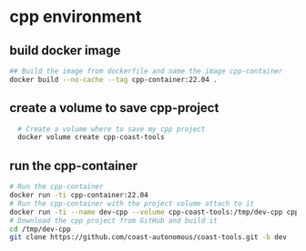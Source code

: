 # cpp environment

## build docker image
```bash
## Build the image from dockerfile and name the image cpp-container
docker build --no-cache --tag cpp-container:22.04 .
```
## create a volume to save cpp-project
```bash
  # Create a volume where to save my cpp project
  docker volume create cpp-coast-tools
```
## run the cpp-container
```bash
# Run the cpp-container
docker run -ti cpp-container:22.04 
# Run the cpp-container with the project volume attach to it
docker run -ti --name dev-cpp --volume cpp-coast-tools:/tmp/dev-cpp cpp-container:22.04
# Download the cpp project from GitHub and build it
cd /tmp/dev-cpp
git clone https://github.com/coast-autonomous/coast-tools.git -b dev
```